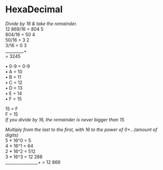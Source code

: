# HexaDecimal  
*Divide by 16 & take the remainder.*  
12 869/16 = 804 5  
804/16 = 50 4  
50/16 = 3 2  
3/16 = 0 3  
_________+  
= 3245  
  
• 0-9 = 0-9  
• A = 10  
• B = 11  
• C = 12  
• D = 13  
• E = 14  
• F = 15  
  
15 = F  
F = 15  
*If you divide by 16, the remainder is never bigger than 15.*  
  
*Multiply from the last to the first, with 16 to the power of 0+...(amount of digits)*  
5 * 16^0 = 5  
4 * 16^1 = 64  
2 * 16^2 = 512  
3 * 16^3 = 12 288  
________________+
= 12 869  
